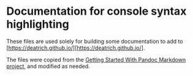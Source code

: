 # Documentation for console syntax highlighting

These files are used solely for building some documentation to add to
[https://deatrich.github.io/][https://deatrich.github.io/].

The files were copied from the
[Getting Started With Pandoc Markdown project][doc-with-pandoc-markdown],
and modified as needed.

[doc-with-pandoc-markdown]: https://github.com/deatrich/doc-with-pandoc-markdown

